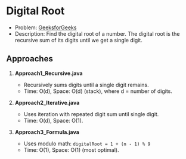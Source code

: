 # Digital Root

- Problem: [GeeksforGeeks](https://www.geeksforgeeks.org/problems/check-if-two-arrays-are-equal-or-not3847/0)
- Description: Find the digital root of a number. The digital root is the recursive sum of its digits until we get a single digit.

## Approaches

1. **Approach1_Recursive.java**
   - Recursively sums digits until a single digit remains.
   - Time: O(d), Space: O(d) (stack), where d = number of digits.

2. **Approach2_Iterative.java**
   - Uses iteration with repeated digit sum until single digit.
   - Time: O(d), Space: O(1).

3. **Approach3_Formula.java**
   - Uses modulo math: `digitalRoot = 1 + (n - 1) % 9`
   - Time: O(1), Space: O(1) (most optimal).
